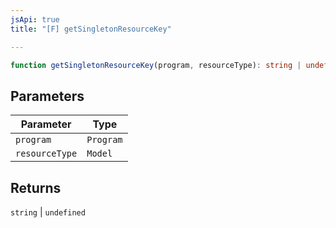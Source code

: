 ```yaml
---
jsApi: true
title: "[F] getSingletonResourceKey"

---
```

```ts
function getSingletonResourceKey(program, resourceType): string | undefined
```

## Parameters

| Parameter | Type |
| ------ | ------ |
| `program` | `Program` |
| `resourceType` | `Model` |

## Returns

`string` \| `undefined`
